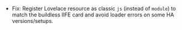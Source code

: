 
- Fix: Register Lovelace resource as classic `js` (instead of `module`) to match the buildless IIFE card and avoid loader errors on some HA versions/setups.

